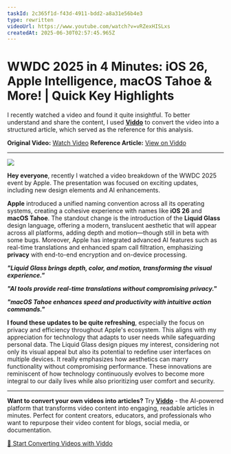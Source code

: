 ```yaml
---
taskId: 2c365f1d-f43d-4911-bdd2-a8a31e56b4e3
type: rewritten
videoUrl: https://www.youtube.com/watch?v=vRZexHISLxs
createdAt: 2025-06-30T02:57:45.965Z
---
```


# WWDC 2025 in 4 Minutes: iOS 26, Apple Intelligence, macOS Tahoe & More! | Quick Key Highlights

I recently watched a video and found it quite insightful. To better understand and share the content, I used **[Viddo](https://viddo.pro/)** to convert the video into a structured article, which served as the reference for this analysis.

**Original Video:** [Watch Video](https://www.youtube.com/watch?v=vRZexHISLxs)
**Reference Article:** [View on Viddo](https://viddo.pro/zh/video-result/2c365f1d-f43d-4911-bdd2-a8a31e56b4e3)

---


![](https://img.youtube.com/vi/vRZexHISLxs/0.jpg)


**Hey everyone**, recently I watched a video breakdown of the WWDC 2025 event by Apple. The presentation was focused on exciting updates, including new design elements and AI enhancements.

**Apple** introduced a unified naming convention across all its operating systems, creating a cohesive experience with names like **iOS 26** and **macOS Tahoe**. The standout change is the introduction of the **Liquid Glass** design language, offering a modern, translucent aesthetic that will appear across all platforms, adding depth and motion—though still in beta with some bugs. Moreover, Apple has integrated advanced AI features such as real-time translations and enhanced spam call filtration, emphasizing **privacy** with end-to-end encryption and on-device processing.

***"Liquid Glass brings depth, color, and motion, transforming the visual experience."***

***"AI tools provide real-time translations without compromising privacy."***

***"macOS Tahoe enhances speed and productivity with intuitive action commands."***

**I found these updates to be quite refreshing**, especially the focus on privacy and efficiency throughout Apple's ecosystem. This aligns with my appreciation for technology that adapts to user needs while safeguarding personal data. The Liquid Glass design piques my interest, considering not only its visual appeal but also its potential to redefine user interfaces on multiple devices. It really emphasizes how aesthetics can marry functionality without compromising performance. These innovations are reminiscent of how technology continuously evolves to become more integral to our daily lives while also prioritizing user comfort and security.

---

**Want to convert your own videos into articles?** Try **[Viddo](https://viddo.pro/)** - the AI-powered platform that transforms video content into engaging, readable articles in minutes. Perfect for content creators, educators, and professionals who want to repurpose their video content for blogs, social media, or documentation.

[🚀 Start Converting Videos with Viddo](https://viddo.pro/)